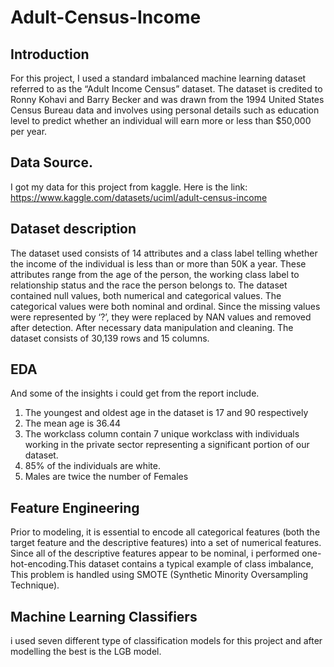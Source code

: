# Adult-Census-Income
## Introduction
For this project, I used a standard imbalanced machine learning dataset referred to as the “Adult Income Census” dataset. The dataset is credited to Ronny Kohavi and Barry Becker and was drawn from the 1994 United States Census Bureau data and involves using personal details such as education level to predict whether an individual will earn more or less than $50,000 per year.

## Data Source.
I got my data for this project from kaggle. Here is the link: https://www.kaggle.com/datasets/uciml/adult-census-income

## Dataset description
The dataset used consists of 14 attributes and a class label telling whether the income of the individual is less than or more than 50K a year. These attributes range from the age of the person, the working class label to relationship status and the race the person belongs to. The dataset contained null values, both numerical and categorical values. The categorical values were both nominal and ordinal. Since the missing values were represented by ‘?’, they were replaced by NAN values and removed after detection. After necessary data manipulation and cleaning. The dataset consists of 30,139 rows and 15 columns.
## EDA
And some of the insights i could get from the report include.
1. The youngest and oldest age in the dataset is 17 and 90 respectively 
2. The mean age is 36.44
3. The workclass column contain 7 unique workclass with individuals working in the private sector representing a significant portion of our dataset.
4.	85% of the individuals are white.
5.	Males are twice the number of Females

## Feature Engineering
Prior to modeling, it is essential to encode all categorical features (both the target feature and the descriptive features) into a set of numerical features. Since all of the descriptive features appear to be nominal, i performed one-hot-encoding.This dataset contains a typical example of class imbalance, This problem is handled using SMOTE (Synthetic Minority Oversampling Technique).

## Machine Learning Classifiers
i used seven different type of classification models for this project and after modelling the best is the LGB model.
